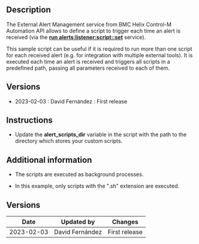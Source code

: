 ## Description

The External Alert Management service from BMC Helix Control-M Automation API allows to define a script to trigger each time an alert is received (via the [**run alerts:listener:script::set**](https://docs.bmc.com/docs/saas-api/run-service-941879047.html#Runservice-alerts_listener_script_set) service).

This sample script can be useful if it is required to run more than one script for each received alert (e.g. for integration with multiple external tools). It is executed each time an alert is received and triggers all scripts in a predefined path, passing all parameters received to each of them.

## Versions

- 2023-02-03 : David Fernández : First release

## Instructions

- Update the **alert_scripts_dir** variable in the script with the path to the directory which stores your custom scripts.

## Additional information

- The scripts are executed as background processes.

- In this example, only scripts with the ".sh" extension are executed.

## Versions

| Date | Updated by | Changes |
| - | - | - |
| 2023-02-03 | David Fernández | First release |
